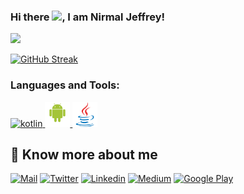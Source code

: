 ### Hi there <img src="https://raw.githubusercontent.com/MartinHeinz/MartinHeinz/master/wave.gif" width="30px">, I am Nirmal Jeffrey!
![](https://komarev.com/ghpvc/?username=nirmaljeffrey)

[![GitHub Streak](https://github-readme-streak-stats.herokuapp.com/?user=nirmaljeffrey)](https://git.io/streak-stats)

<h3 align="left">Languages and Tools:</h3>
<p align="left">
    <!--Kotlin-->
    <a href="https://kotlinlang.org" target="_blank"> <img
            src="https://www.vectorlogo.zone/logos/kotlinlang/kotlinlang-icon.svg" alt="kotlin" width="40" height="40"/>
    </a>
    <!--Android-->
    <a href="https://developer.android.com" target="_blank"> <img
            src="https://raw.githubusercontent.com/devicons/devicon/master/icons/android/android-original-wordmark.svg"
            alt="android" width="40" height="40"/> </a>
    <!--Java-->
    <a href="https://www.java.com" target="_blank"> <img
            src="https://raw.githubusercontent.com/devicons/devicon/master/icons/java/java-original.svg" alt="java"
            width="40" height="40"/> </a>
</p>

## 🔗 Know more about me 
[![Mail](https://img.shields.io/badge/-Say%20Hi!-black?style=for-the-badge&logo=gmail)](mailto:jeffattry@gmail.com)
[![Twitter](https://img.shields.io/badge/-Twitter-black?style=for-the-badge&logo=twitter)](https://twitter.com/nirmaljeffrey)
[![Linkedin](https://img.shields.io/badge/-LinkedIn-black?style=for-the-badge&logo=Linkedin)](https://www.linkedin.com/in/nirmal-jeffret/)
[![Medium](https://img.shields.io/badge/-Medium-black?style=for-the-badge&logo=Medium)](https://medium.com/@NirmalJeffrey)
[![Google Play](https://img.shields.io/badge/-Google%20Play-black?style=for-the-badge&logo=google-play)](https://play.google.com/store/apps/dev?id=7515742794498787327)

<!--
**nirmaljeffrey/nirmaljeffrey** is a ✨ _special_ ✨ repository because its `README.md` (this file) appears on your GitHub profile.

Here are some ideas to get you started:

- 🔭 I’m currently working on ...
- 🌱 I’m currently learning ...
- 👯 I’m looking to collaborate on ...
- 🤔 I’m looking for help with ...
- 💬 Ask me about ...
- 📫 How to reach me: ...
- 😄 Pronouns: ...
- ⚡ Fun fact: ...
-->

